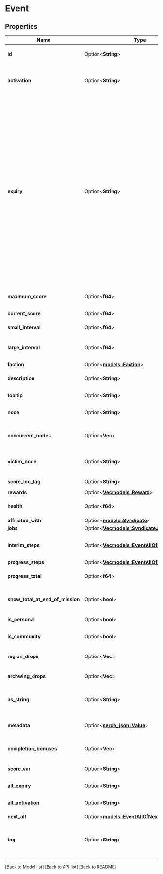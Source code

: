 # Event

## Properties

Name | Type | Description | Notes
------------ | ------------- | ------------- | -------------
**id** | Option<**String**> | unique identifier for this object/event/thing | [optional]
**activation** | Option<**String**> | ISO-8601 formatted timestamp for when the event began | [optional]
**expiry** | Option<**String**> | A timestamp in ISO 8601 format (YYYY-MM-DDTHH:MM:SSZ) representing a specific point in time. This format is commonly used in APIs to ensure consistent date and time representation. The timestamp is in UTC (Coordinated Universal Time) and does not include any timezone offset. It is used to represent events, deadlines, or any time-related information in a standardized way. Example: \"2023-10-01T12:00:00Z\" represents October 1, 2023, at 12:00 PM UTC.  | [optional]
**maximum_score** | Option<**f64**> | Maximum score to complete the event | [optional]
**current_score** | Option<**f64**> | The current score for the event | [optional]
**small_interval** | Option<**f64**> | Interval for the first goal | [optional]
**large_interval** | Option<**f64**> | Interval for the second intermediate score | [optional]
**faction** | Option<[**models::Faction**](faction.md)> |  | [optional]
**description** | Option<**String**> | The description or \"subtitle\" for the event. | [optional]
**tooltip** | Option<**String**> | Tooltip for the event | [optional]
**node** | Option<**String**> | Node that the event is taking place on | [optional]
**concurrent_nodes** | Option<**Vec<String>**> | Nodes that the event is happening concurrently on | [optional]
**victim_node** | Option<**String**> | Node that is being attacked & defended in the event. | [optional]
**score_loc_tag** | Option<**String**> | Localized tag for the event score | [optional]
**rewards** | Option<[**Vec<models::Reward>**](reward.md)> |  | [optional]
**health** | Option<**f64**> | Amount of health remaining for the target | [optional]
**affiliated_with** | Option<[**models::Syndicate**](syndicate.md)> |  | [optional]
**jobs** | Option<[**Vec<models::SyndicateJob>**](syndicateJob.md)> |  | [optional]
**interim_steps** | Option<[**Vec<models::EventAllOfInterimSteps>**](event_allOf_interimSteps.md)> | Interim steps, marking progress towards the final goal. | [optional]
**progress_steps** | Option<[**Vec<models::EventAllOfProgressSteps>**](event_allOf_progressSteps.md)> |  | [optional]
**progress_total** | Option<**f64**> | Total of progressSteps values. | [optional]
**show_total_at_end_of_mission** | Option<**bool**> | Whether to show the total score at the end of the mission | [optional]
**is_personal** | Option<**bool**> | Whether the event is personal | [optional]
**is_community** | Option<**bool**> | Whether the event is communal | [optional]
**region_drops** | Option<**Vec<String>**> | Drops in the area around the event node | [optional]
**archwing_drops** | Option<**Vec<String>**> | Archwing Drops in effect while this event is active | [optional]
**as_string** | Option<**String**> | Attempt to summarize event in a short string. (Do not use). | [optional]
**metadata** | Option<[**serde_json::Value**](.md)> | Miscellaneous metadata in a string provided by Digital Extremes | [optional]
**completion_bonuses** | Option<**Vec<f64>**> | Completion bonus amounts per-stage | [optional]
**score_var** | Option<**String**> | Internal string used for unknown purpose | [optional]
**alt_expiry** | Option<**String**> | Alternate Expiry. Use unknown. | [optional]
**alt_activation** | Option<**String**> | Alternate Activation. Use unknown. | [optional]
**next_alt** | Option<[**models::EventAllOfNextAlt**](event_allOf_nextAlt.md)> |  | [optional]
**tag** | Option<**String**> | A unique identifier or category label for the event, used to group or filter related events. | [optional]

[[Back to Model list]](../README.md#documentation-for-models) [[Back to API list]](../README.md#documentation-for-api-endpoints) [[Back to README]](../README.md)


